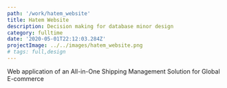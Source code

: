 ```yaml
---
path: '/work/hatem_website'
title: Hatem Website
description: Decision making for database minor design
category: fulltime
date: '2020-05-01T22:12:03.284Z'
projectImage: ../../images/hatem_website.png
# tags: full,design
---
```


Web application of an All-in-One Shipping Management Solution
for Global E-commerce
